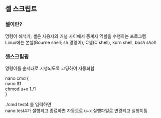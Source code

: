 ## 셸 스크립트

### 셸이란?
명령어 해석기; 셸은 사용자와 커널 사이에서 중계자 역할을 수행하는 프로그램   
Linux에는 본셸(Bourne shell; sh 명령어), C셸(C shell), korn shell, *bash shell*

### 셸스크립핑
명령어를 순서대로 시행되도록 코딩하여 자동화함

nano cmd
{   
nano $1   
chmod u+x $1   
./$1   
}  

./cmd test4 를 입력하면   
nano test4가 샐행되고 종료하면 자동으로 u+x 실행파일로 변경되고 실행이됨   

